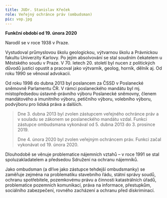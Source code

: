 ```yaml
---
title: JUDr. Stanislav Křeček
role: Veřejný ochránce práv (ombudsman)
pic: vop.jpg
---
```

**Funkční období od 19. února 2020**

Narodil se v roce 1938 v Praze. 

Vystudoval průmyslovou školu geologickou, výtvarnou školu a Právnickou fakultu Univerzity Karlovy. Po jejím absolvování se stal soudním čekatelem u Městského soudu v Praze. V 70. letech 20. století byl nucen z politických důvodů justici opustit a pracoval jako výtvarník, geolog, horník, dělník aj. Od roku 1990 se věnoval advokacii.

Od roku 1998 do dubna 2013 byl poslancem za ČSSD v Poslanecké sněmovně Parlamentu ČR. V rámci poslaneckého mandátu byl mj. místopředsedou ústavně-právního výboru Poslanecké sněmovny, členem mandátového a imunitního výboru, petičního výboru, volebního výboru, podvýboru pro lidská práva a dalších.

> Dne 3. dubna 2013 byl zvolen zástupcem veřejného ochránce práv a v souladu se zákonem se poslaneckého mandátu vzdal. Funkci zástupce ombudsmana vykonával od 5. dubna 2013 do 3. prosince 2019.
>
> Dne 4. února 2020 byl zvolen veřejným ochráncem práv. Funkci začal vykonávat od 19. února 2020.

Dlouhodobě se věnuje problematice nájemních vztahů – v roce 1991 se stal spoluzakladatelem a předsedou Sdružení na ochranu nájemníků.

Jako ombudsman (a dříve jako zástupce tehdejší ombudsmanky) se zaměřuje zejména na problematiku stavebního řádu, státní správy soudů, ochranu spotřebitele, pozemkovému právu a činnosti katastrálních úřadů, problematice pozemních komunikací, práva na informace, přestupkům, sociálního zabezpečení, rovného zacházení a ochranu před diskriminací.